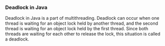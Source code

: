 ### Deadlock in Java

Deadlock in Java is a part of multithreading. Deadlock can occur when one thread is waiting for an object lock held by another thread, and the second thread is waiting for an object lock held by the first thread. Since both threads are waiting for each other to release the lock, this situation is called a deadlock.
